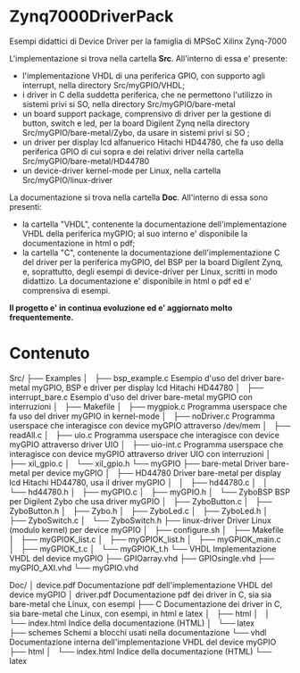 # Zynq7000DriverPack
Esempi didattici di Device Driver per la famiglia di MPSoC Xilinx Zynq-7000

L'implementazione si trova nella cartella <b>Src</b>. All'interno di essa e' presente:
- l'implementazione VHDL di una periferica GPIO, con supporto agli interrupt, nella directory Src/myGPIO/VHDL;
- i driver in C della suddetta periferica, che ne permettono l'utilizzo in sistemi privi si SO, nella directory Src/myGPIO/bare-metal
- un board support package, comprensivo di driver per la gestione di button, switch e led, per la board Digilent Zynq nella
  directory Src/myGPIO/bare-metal/Zybo, da usare in sistemi privi si SO ;
- un driver per display lcd alfanuerico Hitachi HD44780, che fa uso della periferica GPIO di cui sopra e dei relativi driver
  nella cartella Src/myGPIO/bare-metal/HD44780
- un device-driver kernel-mode per Linux, nella cartella Src/myGPIO/linux-driver

La documentazione si trova nella cartella <b>Doc</b>. All'interno di essa sono presenti:
- la cartella "VHDL", contenente la documentazione dell'implementazione VHDL della periferica myGPIO; al suo interno e'
  disponibile la documentazione in html o pdf;
- la cartella "C", contenente la documentazione dell'implementazione C del driver per la periferica myGPIO, del BSP per
  la board Digilent Zynq, e, soprattutto, degli esempi di device-driver per Linux, scritti in modo didattizo. La
  documentazione e' disponibile in html o pdf ed e' comprensiva di esempi.

<b>Il progetto e' in continua evoluzione ed e' aggiornato molto frequentemente.</b>

# Contenuto 
Src/
├── Examples
│   ├── bsp_example.c			Esempio d'uso del driver bare-metal myGPIO, BSP e driver per display lcd Hitachi HD44780
│   ├── interrupt_bare.c		Esempio d'uso del driver bare-metal myGPIO con interruzioni
│   ├── Makefile
│   ├── mygpiok.c				Programma userspace che fa uso del driver myGPIO in kernel-mode
│   ├── noDriver.c				Programma userspace che interagisce con device myGPIO attraverso /dev/mem
│   ├── readAll.c
│   ├── uio.c					Programma userspace che interagisce con device myGPIO attraverso driver UIO
│   ├── uio-int.c				Programma userspace che interagisce con device myGPIO attraverso driver UIO con interruzioni
│   ├── xil_gpio.c
│   └── xil_gpio.h
└── myGPIO
    ├── bare-metal				Driver bare-metal per device myGPIO
    │   ├── HD44780				Driver bare-metal per display lcd Hitachi HD44780, usa il driver myGPIO
    │   │   ├── hd44780.c
    │   │   └── hd44780.h
    │   ├── myGPIO.c
    │   ├── myGPIO.h
    │   └── ZyboBSP				BSP per Digilent Zybo che usa driver myGPIO
    │       ├── ZyboButton.c
    │       ├── ZyboButton.h
    │       ├── Zybo.h
    │       ├── ZyboLed.c
    │       ├── ZyboLed.h
    │       ├── ZyboSwitch.c
    │       └── ZyboSwitch.h
    ├── linux-driver			Driver Linux (modulo kernel) per device myGPIO
    │   ├── configure.sh
    │   ├── Makefile
    │   ├── myGPIOK_list.c
    │   ├── myGPIOK_list.h
    │   ├── myGPIOK_main.c
    │   ├── myGPIOK_t.c
    │   └── myGPIOK_t.h
    └── VHDL					Implementazione VHDL del device myGPIO
        ├── GPIOarray.vhd
        ├── GPIOsingle.vhd
        ├── myGPIO_AXI.vhd
        └── myGPIO.vhd

Doc/
│	device.pdf					Documentazione pdf dell'implementazione VHDL del device myGPIO
│	driver.pdf					Documentazione pdf dei driver in C, sia sia bare-metal che Linux, con esempi
├── C 							Documentazione dei driver in C, sia bare-metal che Linux, con esempi, in html e latex
│   ├── html
│   │   └── index.html			Indice della documentazione (HTML)
│   └── latex			
├── schemes						Schemi a blocchi usati nella documentazione
└── vhdl						Documentazione interna dell'implementazione VHDL del device myGPIO
    ├── html
    │   └── index.html			Indice della documentazione (HTML)
    └── latex

